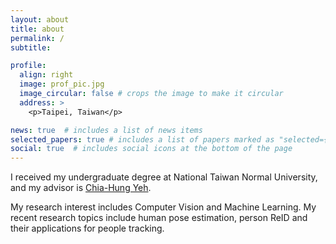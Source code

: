 ```yaml
---
layout: about
title: about
permalink: /
subtitle: 

profile:
  align: right
  image: prof_pic.jpg
  image_circular: false # crops the image to make it circular
  address: >
    <p>Taipei, Taiwan</p>

news: true  # includes a list of news items
selected_papers: true # includes a list of papers marked as "selected={true}"
social: true  # includes social icons at the bottom of the page
---
```


I received my undergraduate degree at National Taiwan Normal University, and my advisor is [Chia-Hung Yeh](https://sites.google.com/site/chiahungyeh/). 

My research interest includes Computer Vision and Machine Learning. My recent research topics include human pose estimation, person ReID and their applications for people tracking. 